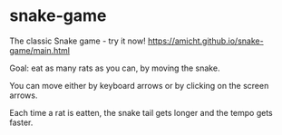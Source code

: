 # snake-game

The classic Snake game - try it now!
https://amicht.github.io/snake-game/main.html

Goal: eat as many rats as you can, by moving the snake.



You can move either by keyboard arrows or by clicking on the screen arrows.

Each time a rat is eatten, the snake tail gets longer and the tempo gets faster.